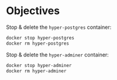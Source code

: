 # Objectives

Stop & delete the `hyper-postgres` container:

```bash
docker stop hyper-postgres
docker rm hyper-postgres
```

Stop & delete the `hyper-adminer` container:

```bash
docker stop hyper-adminer
docker rm hyper-adminer
```
